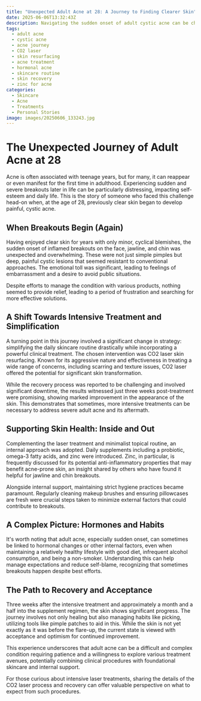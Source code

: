 ```yaml
---
title: "Unexpected Adult Acne at 28: A Journey to Finding Clearer Skin"
date: 2025-06-06T13:32:43Z
description: Navigating the sudden onset of adult cystic acne can be challenging. Follow one 28-year-old's path to recovery using advanced treatments and simple care.
tags:
  - adult acne
  - cystic acne
  - acne journey
  - CO2 laser
  - skin resurfacing
  - acne treatment
  - hormonal acne
  - skincare routine
  - skin recovery
  - zinc for acne
categories:
  - Skincare
  - Acne
  - Treatments
  - Personal Stories
image: images/20250606_133243.jpg
---
```


# The Unexpected Journey of Adult Acne at 28

Acne is often associated with teenage years, but for many, it can reappear or even manifest for the first time in adulthood. Experiencing sudden and severe breakouts later in life can be particularly distressing, impacting self-esteem and daily life. This is the story of someone who faced this challenge head-on when, at the age of 28, previously clear skin began to develop painful, cystic acne.

## When Breakouts Begin (Again)

Having enjoyed clear skin for years with only minor, cyclical blemishes, the sudden onset of inflamed breakouts on the face, jawline, and chin was unexpected and overwhelming. These were not just simple pimples but deep, painful cystic lesions that seemed resistant to conventional approaches. The emotional toll was significant, leading to feelings of embarrassment and a desire to avoid public situations.

Despite efforts to manage the condition with various products, nothing seemed to provide relief, leading to a period of frustration and searching for more effective solutions.

## A Shift Towards Intensive Treatment and Simplification

A turning point in this journey involved a significant change in strategy: simplifying the daily skincare routine drastically while incorporating a powerful clinical treatment. The chosen intervention was CO2 laser skin resurfacing. Known for its aggressive nature and effectiveness in treating a wide range of concerns, including scarring and texture issues, CO2 laser offered the potential for significant skin transformation.

While the recovery process was reported to be challenging and involved significant downtime, the results witnessed just three weeks post-treatment were promising, showing marked improvement in the appearance of the skin. This demonstrates that sometimes, more intensive treatments can be necessary to address severe adult acne and its aftermath.

## Supporting Skin Health: Inside and Out

Complementing the laser treatment and minimalist topical routine, an internal approach was adopted. Daily supplements including a probiotic, omega-3 fatty acids, and zinc were introduced. Zinc, in particular, is frequently discussed for its potential anti-inflammatory properties that may benefit acne-prone skin, an insight shared by others who have found it helpful for jawline and chin breakouts.

Alongside internal support, maintaining strict hygiene practices became paramount. Regularly cleaning makeup brushes and ensuring pillowcases are fresh were crucial steps taken to minimize external factors that could contribute to breakouts.

## A Complex Picture: Hormones and Habits

It's worth noting that adult acne, especially sudden onset, can sometimes be linked to hormonal changes or other internal factors, even when maintaining a relatively healthy lifestyle with good diet, infrequent alcohol consumption, and being a non-smoker. Understanding this can help manage expectations and reduce self-blame, recognizing that sometimes breakouts happen despite best efforts.

## The Path to Recovery and Acceptance

Three weeks after the intensive treatment and approximately a month and a half into the supplement regimen, the skin shows significant progress. The journey involves not only healing but also managing habits like picking, utilizing tools like pimple patches to aid in this. While the skin is not yet exactly as it was before the flare-up, the current state is viewed with acceptance and optimism for continued improvement.

This experience underscores that adult acne can be a difficult and complex condition requiring patience and a willingness to explore various treatment avenues, potentially combining clinical procedures with foundational skincare and internal support.

For those curious about intensive laser treatments, sharing the details of the CO2 laser process and recovery can offer valuable perspective on what to expect from such procedures.

